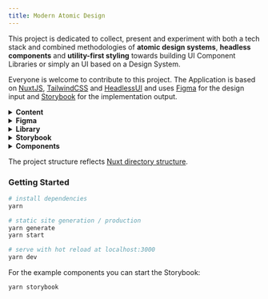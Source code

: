 ```yaml
---
title: Modern Atomic Design
---
```


This project is dedicated to collect, present and experiment with both a tech stack and combined methodologies of
<b>atomic design systems</b>, <b>headless components</b> and <b>utility-first styling</b> towards building UI Component Libraries or simply an UI based on a Design System.

Everyone is welcome to contribute to this project. The Application is based on [NuxtJS](https://nuxtjs.org/docs/get-started/installation), [TailwindCSS](https://tailwindcss.com/) and [HeadlessUI](https://headlessui.dev/) and uses [Figma](https://www.figma.com/) for the design input and [Storybook](https://storybook.js.org/) for the implementation output.


<details>
<summary><b>Content</b></summary>
Markdown articles like the one you are reading now collect information in a blog-like manner to present different topics involved in the project.
</details>

<details>
<summary><b>Figma</b></summary>
An example Design System is provided in Figma containing guidelines for the fictive implementation.
</details>

<details>
<summary><b>Library</b></summary>
The local library folder serves as space to experiment with own headless components
</details>

<details>
<summary><b>Storybook</b></summary>
Visual and interactive presentation of the Component Library implementation
</details>

<details>
<summary><b>Components</b></summary>
Implementation of examples, split into atoms, molecules and organisms. Each should contain a story definition.
</details>

The project structure reflects [Nuxt directory structure](https://nuxtjs.org/docs/directory-structure).
</details>



### Getting Started

```bash
# install dependencies
yarn

# static site generation / production
yarn generate
yarn start

# serve with hot reload at localhost:3000
yarn dev
```

For the example components you can start the Storybook:

```bash
yarn storybook
```
